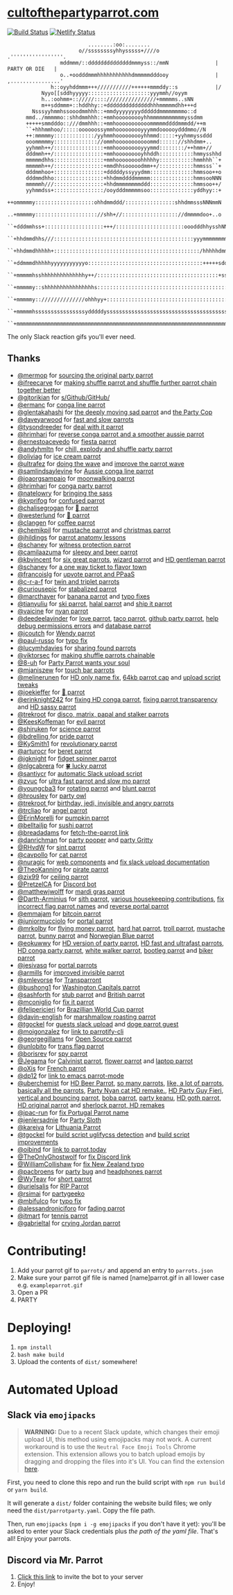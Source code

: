 # [cultofthepartyparrot.com](http://cultofthepartyparrot.com)

[![Build Status](https://travis-ci.org/jmhobbs/cultofthepartyparrot.com.svg?branch=master)](https://travis-ci.org/jmhobbs/cultofthepartyparrot.com)
[![Netlify Status](https://api.netlify.com/api/v1/badges/a923b5c1-d312-4530-aa1f-5ab01a588cfc/deploy-status)](https://app.netlify.com/sites/cultofthepartyparrot/deploys)

```
                          ........:oo:........
                       o//ssssssssyhhysssss+////o                   .'''''''''''''''''.
                 mddmmm/::ddddddddddddddmmmyss::/mmN               |   PARTY OR DIE   |
                 o..+oodddmmmhhhhhhhhhhhdmmmmmdddooy               | ,................'
              h::oyyhddmmm+++///////////++++++mmmddy::s            |/
           Nyyo[[sddhyyyyy::::::::::::::::::::yyymmh//oyym
           h..:oohmm+:://///::::////////////////+mmmmms..sNN
           m++sddmmm+::hddhhy::+ddddddddddddddhhhmmmmmdhh+++d
        Nsssyyhmmhssooodmmhhh::+mmdyyyyyyyyddddddmmmmmmmmo::d
      mmd../mmmmmo::shhdmmhhh::+mmhooooooooyhhmmmmmmmmmmmyssdmm
      +++++smmdddo::///dmmhhh::+mmhooooooooooommmmmddddmmmdd/++m
      ``+hhhmmhoo/:::::oooooossymmhooooooooyyymmdoooooydddmmo//N
      ++:mmmmmy:::::::::::::/yyhmmhooooooooyhhmmd:::::+yyhmmyssddd
      ooommmmmy:::::::::::::://ommhooooooooooommd:::::://shhdmm+..
      yyhmmh++/::::::::::::::::+mmhooooooooyyymmd::::::::/++hmm+//
      dddmmh++/::::::::::::::::+mmhooooooooyhhddh:::::::::::hmmysshhd
      mmmmmdhhs::::::::::::::::+mmhoooooooohhhhhy:::::::::::hmmhhh``+
      mmmmmh++/::::::::::::::::+mmdhhsooooodmm++/:::::::::::hmmsss``+
      dddmmhoo+::::::::::::::::+dddddyssyyydmm::::::::::::::hmmsoo++o
      dddmmdhho::::::::::::::::+hhdmmddddmmmmm::::::::::::::hmmsooNNN
      mmmmmh///::::::::::::::::+hhdmmmmmmmmddd::::::::::::::hmmsoo++/
      yyhmmdss+::::::::::::::::/ooydddmmmmmsoo::::::::::::::yddhyy::+
      ++ommmmmy:::::::::::::::::::ohhdmmddd/::::::::::::::::shhdmmsssNNNmmN
      ..+mmmmmy:::::::::::::::::::://shh+//:::::::::::::::::://dmmmmdoo+..o
      ``+dddmmhss+:::::::::::::::::::+++/::::::::::::::::::::::ooodddhhysshNNy++m
      ``+hhdmmdhhs///:::::::::::::::::::::::::::::::::::::::::::::yyymmmmmmmmo++hNNmdd
      ``+hhdmmdhhhhh+:::::::::::::::::::::::::::::::::::::::::::::::/hhhhhdmmmmmsoo...
      ``+ddmmmdhhhhhyyyyyyyyyyyo:::::::::::::::::::::::::::::::::::::+++++sdddmmdhhsss//+
      ``+mmmmmhsshhhhhhhhhhhhhhy++/:::::::::::::::::::::::::::::::::::::::+ssyyydmmddd///hhd
      ``+mmmmmy::shhhhhhhhhhhhhhhhs:::::::::::::::::::::::::::::::::::::::::::::ymmmmmmmh../
      ``+mmmmmy:://////////////ohhhyy+::::::::::::::::::::::::::::::::::::::::::///hddmmmhhs++s
      ``+mmmmmhssssssssssssssssydddddysssssssssssssssssssssssssssssssssssssssssssssdddmmmmmy::s
      ``+mmmmmmmmmmmmmmmmmmmmmmmmmmmmmmmmmmmmmmmmmmmmmmmmmmmmmmmmmmmmmmmmmmmmmmmmmmmmmmmmmmhooh
```

The only Slack reaction gifs you'll ever need.

## Thanks

 * [@mermop](https://github.com/mermop) for [sourcing the original party parrot](https://github.com/jmhobbs/cultofthepartyparrot.com/issues/2)
 * [@ifreecarve](https://github.com/ifreecarve) for [making shuffle parrot and shuffle further parrot chain together better](https://github.com/jmhobbs/cultofthepartyparrot.com/issues/4)
 * [@gjtorikian](https://github.com/gjtorikian) for [s&#x2F;Github&#x2F;GitHub&#x2F;](https://github.com/jmhobbs/cultofthepartyparrot.com/issues/5)
 * [@ermanc](https://github.com/ermanc) for [conga line parrot](https://github.com/jmhobbs/cultofthepartyparrot.com/issues/7)
 * [@glentakahashi](https://github.com/glentakahashi) for [the deeply moving sad parrot](https://github.com/jmhobbs/cultofthepartyparrot.com/issues/10) and [the Party Cop](https://github.com/jmhobbs/cultofthepartyparrot.com/issues/11)
 * [@daveyarwood](https://github.com/daveyarwood) for [fast and slow parrots](https://github.com/jmhobbs/cultofthepartyparrot.com/issues/13)
 * [@tysondreeder](https://github.com/tysondreeder) for [deal with it parrot](https://github.com/jmhobbs/cultofthepartyparrot.com/issues/16)
 * [@hrimhari](https://github.com/hrimhari) for [reverse conga parrot and a smoother aussie parrot](https://github.com/jmhobbs/cultofthepartyparrot.com/issues/18)
 * [@ernestoacevedo](https://github.com/ernestoacevedo) for [fiesta parrot](https://github.com/jmhobbs/cultofthepartyparrot.com/issues/20)
 * [@andyhmltn](https://github.com/andyhmltn) for [chill, explody and shuffle party parrot](https://github.com/jmhobbs/cultofthepartyparrot.com/issues/23)
 * [@oliviag](https://github.com/oliviag) for [ice cream parrot](https://github.com/jmhobbs/cultofthepartyparrot.com/issues/26)
 * [@ultrafez](https://github.com/ultrafez) for [doing the wave](https://github.com/jmhobbs/cultofthepartyparrot.com/issues/27) and [improve the parrot wave](https://github.com/jmhobbs/cultofthepartyparrot.com/issues/275)
 * [@samlindsaylevine](https://github.com/samlindsaylevine) for [Aussie conga line parrot](https://github.com/jmhobbs/cultofthepartyparrot.com/issues/28)
 * [@joaorgsampaio](https://github.com/joaorgsampaio) for [moonwalking parrot](https://github.com/jmhobbs/cultofthepartyparrot.com/issues/29)
 * [@hrimhari](https://github.com/hrimhari) for [conga party parrot](https://github.com/jmhobbs/cultofthepartyparrot.com/issues/24)
 * [@natelowry](https://github.com/natelowry) for [bringing the sass](https://github.com/jmhobbs/cultofthepartyparrot.com/issues/33)
 * [@kyprifog](https://github.com/kyprifog) for [confused parrot](https://github.com/jmhobbs/cultofthepartyparrot.com/issues/35)
 * [@chalisegrogan](https://github.com/chalisegrogan) for [🍕 parrot](https://github.com/jmhobbs/cultofthepartyparrot.com/issues/34)
 * [@westerlund](https://github.com/westerlund) for [🍔 parrot](https://github.com/jmhobbs/cultofthepartyparrot.com/issues/36)
 * [@clangen](https://github.com/clangen) for [coffee parrot](https://github.com/jmhobbs/cultofthepartyparrot.com/issues/38)
 * [@chemikpil](https://github.com/chemikpil) for [mustache parrot](https://github.com/jmhobbs/cultofthepartyparrot.com/issues/46) and [christmas parrot](https://github.com/jmhobbs/cultofthepartyparrot.com/issues/49)
 * [@jhildings](https://github.com/jhildings) for [parrot anatomy lessons](https://github.com/jmhobbs/cultofthepartyparrot.com/issues/50)
 * [@schaney](https://github.com/schaney) for [witness protection parrot](https://github.com/jmhobbs/cultofthepartyparrot.com/issues/52)
 * [@camilaazuma](https://github.com/camilaazuma) for [sleepy and beer parrot](https://github.com/jmhobbs/cultofthepartyparrot.com/issues/57)
 * [@kbvincent](https://github.com/kbvincent) for [six great parrots](https://github.com/jmhobbs/cultofthepartyparrot.com/issues/58), [wizard parrot](https://github.com/jmhobbs/cultofthepartyparrot.com/issues/62) and [HD gentleman parrot](https://github.com/jmhobbs/cultofthepartyparrot.com/issues/96)
 * [@schaney](https://github.com/schaney) for [a one way ticket to flavor town](https://github.com/jmhobbs/cultofthepartyparrot.com/issues/66)
 * [@francoislg](https://github.com/francoislg) for [upvote parrot and PPaaS](https://github.com/jmhobbs/cultofthepartyparrot.com/issues/64)
 * [@c-r-a-f](https://github.com/c-r-a-f) for [twin and triplet parrots](https://github.com/jmhobbs/cultofthepartyparrot.com/issues/68)
 * [@curiousepic](https://github.com/curiousepic) for [stabalized parrot](https://github.com/jmhobbs/cultofthepartyparrot.com/issues/71)
 * [@marcthayer](https://github.com/marcthayer) for [banana parrot](https://github.com/jmhobbs/cultofthepartyparrot.com/issues/78) and [typo fixes](https://github.com/jmhobbs/cultofthepartyparrot.com/issues/77)
 * [@tianyuliu](https://github.com/tianyuliu) for [ski parrot](https://github.com/jmhobbs/cultofthepartyparrot.com/issues/81), [halal parrot](https://github.com/jmhobbs/cultofthepartyparrot.com/issues/80) and [ship it parrot](https://github.com/jmhobbs/cultofthepartyparrot.com/issues/84)
 * [@vaicine](https://github.com/vaicine) for [nyan parrot](https://github.com/jmhobbs/cultofthepartyparrot.com/issues/89)
 * [@deedeelavinder](https://github.com/deedeelavinder) for [love parrot](https://github.com/jmhobbs/cultofthepartyparrot.com/issues/90), [taco parrot](https://github.com/jmhobbs/cultofthepartyparrot.com/issues/130), [github party parrot](https://github.com/jmhobbs/cultofthepartyparrot.com/issues/266), [help debug permissions errors](https://github.com/jmhobbs/cultofthepartyparrot.com/issues/268) and [database parrot](https://github.com/jmhobbs/cultofthepartyparrot.com/issues/397)
 * [@jcoutch](https://github.com/jcoutch) for [Wendy parrot](https://github.com/jmhobbs/cultofthepartyparrot.com/issues/91)
 * [@paul-russo](https://github.com/paul-russo) for [typo fix](https://github.com/jmhobbs/cultofthepartyparrot.com/issues/92)
 * [@lucymhdavies](https://github.com/lucymhdavies) for [sharing found parrots](https://github.com/jmhobbs/cultofthepartyparrot.com/issues/93)
 * [@viktorsec](https://github.com/viktorsec) for [making shuffle parrots chainable](https://github.com/jmhobbs/cultofthepartyparrot.com/issues/30)
 * [@8-uh](https://github.com/8-uh) for [Party Parrot wants your soul](https://github.com/jmhobbs/cultofthepartyparrot.com/issues/99)
 * [@mjaniszew](https://github.com/mjaniszew) for [touch bar parrots](https://github.com/jmhobbs/cultofthepartyparrot.com/issues/101)
 * [@melinerunen](https://github.com/melinerunen) for [HD only name fix](https://github.com/jmhobbs/cultofthepartyparrot.com/issues/102), [64kb parrot cap](https://github.com/jmhobbs/cultofthepartyparrot.com/issues/107) and [upload script tweaks](https://github.com/jmhobbs/cultofthepartyparrot.com/issues/158)
 * [@joekieffer](https://github.com/joekieffer) for [🍩 parrot](https://github.com/jmhobbs/cultofthepartyparrot.com/issues/103)
 * [@erinknight242](https://github.com/erinknight242) for [fixing HD conga parrot](https://github.com/jmhobbs/cultofthepartyparrot.com/issues/113), [fixing parrot transparency](https://github.com/jmhobbs/cultofthepartyparrot.com/issues/242) and [HD sassy parrot](https://github.com/jmhobbs/cultofthepartyparrot.com/issues/242)
 * [@trekroot](https://github.com/trekroot) for [disco, matrix, papal and stalker parrots](https://github.com/jmhobbs/cultofthepartyparrot.com/issues/121)
 * [@KeesKoffeman](https://github.com/KeesKoffeman) for [evil parrot](https://github.com/jmhobbs/cultofthepartyparrot.com/issues/123)
 * [@shiruken](https://github.com/shiruken) for [science parrot](https://github.com/jmhobbs/cultofthepartyparrot.com/issues/124)
 * [@bdrelling ](https://github.com/bdrelling ) for [pride parrot](https://github.com/jmhobbs/cultofthepartyparrot.com/issues/125)
 * [@KySmith1](https://github.com/KySmith1) for [revolutionary parrot](https://github.com/jmhobbs/cultofthepartyparrot.com/issues/128)
 * [@arturocr](https://github.com/arturocr) for [beret parrot](https://github.com/jmhobbs/cultofthepartyparrot.com/issues/137)
 * [@jgknight](https://github.com/jgknight) for [fidget spinner parrot](https://github.com/jmhobbs/cultofthepartyparrot.com/issues/138)
 * [@nlgcabrera](https://github.com/nlgcabrera) for [🍀 lucky parrot](https://github.com/jmhobbs/cultofthepartyparrot.com/issues/144)
 * [@santiycr](https://github.com/santiycr) for [automatic Slack upload script](https://github.com/jmhobbs/cultofthepartyparrot.com/issues/150)
 * [@zvuc](https://github.com/zvuc) for [ultra fast parrot and slow mo parrot](https://github.com/jmhobbs/cultofthepartyparrot.com/issues/151)
 * [@youngcba3](https://github.com/youngcba3) for [rotating parrot](https://github.com/jmhobbs/cultofthepartyparrot.com/issues/152) and [blunt parrot](https://github.com/jmhobbs/cultofthepartyparrot.com/issues/166)
 * [@hrousley](https://github.com/hrousley) for [party owl](https://github.com/jmhobbs/cultofthepartyparrot.com/issues/85)
 * [@trekroot ](https://github.com/trekroot ) for [birthday, jedi, invisible and angry parrots](https://github.com/jmhobbs/cultofthepartyparrot.com/issues/145)
 * [@trcliao](https://github.com/trcliao) for [angel parrot](https://github.com/jmhobbs/cultofthepartyparrot.com/issues/159)
 * [@ErinMorelli](https://github.com/ErinMorelli) for [pumpkin parrot](https://github.com/jmhobbs/cultofthepartyparrot.com/issues/161)
 * [@belltailjp](https://github.com/belltailjp) for [sushi parrot](https://github.com/jmhobbs/cultofthepartyparrot.com/issues/157)
 * [@breadadams](https://github.com/breadadams) for [fetch-the-parrot link](https://github.com/jmhobbs/cultofthepartyparrot.com/issues/155)
 * [@danrichman](https://github.com/danrichman) for [party pooper](https://github.com/jmhobbs/cultofthepartyparrot.com/issues/167) and [party Gritty](https://github.com/jmhobbs/cultofthepartyparrot.com/issues/355)
 * [@RHvdW](https://github.com/RHvdW) for [sint parrot](https://github.com/jmhobbs/cultofthepartyparrot.com/issues/178)
 * [@cavpollo](https://github.com/cavpollo) for [cat parrot](https://github.com/jmhobbs/cultofthepartyparrot.com/issues/180)
 * [@nuragic](https://github.com/nuragic) for [web components](https://github.com/jmhobbs/cultofthepartyparrot.com/issues/182) and [fix slack upload documentation](https://github.com/jmhobbs/cultofthepartyparrot.com/issues/264)
 * [@TheoKanning](https://github.com/TheoKanning) for [pirate parrot](https://github.com/jmhobbs/cultofthepartyparrot.com/issues/185)
 * [@zix99](https://github.com/zix99) for [ceiling parrot](https://github.com/jmhobbs/cultofthepartyparrot.com/issues/186)
 * [@PretzelCA](https://github.com/PretzelCA) for [Discord bot](https://github.com/jmhobbs/cultofthepartyparrot.com/issues/187)
 * [@matthewjwolff](https://github.com/matthewjwolff) for [mardi gras parrot](https://github.com/jmhobbs/cultofthepartyparrot.com/issues/194)
 * [@Darth-Arminius](https://github.com/Darth-Arminius) for [sith parrot](https://github.com/jmhobbs/cultofthepartyparrot.com/issues/198), [various housekeeping contributions](https://github.com/jmhobbs/cultofthepartyparrot.com/issues/350), [fix incorrect flag parrot names](https://github.com/jmhobbs/cultofthepartyparrot.com/issues/395) and [reverse portal parrot](https://github.com/jmhobbs/cultofthepartyparrot.com/issues/356)
 * [@emmajam](https://github.com/emmajam) for [bitcoin parrot](https://github.com/jmhobbs/cultofthepartyparrot.com/issues/201)
 * [@juniormucciolo](https://github.com/juniormucciolo) for [portal parrot](https://github.com/jmhobbs/cultofthepartyparrot.com/issues/203)
 * [@mrkolby](https://github.com/mrkolby) for [flying money parrot](https://github.com/jmhobbs/cultofthepartyparrot.com/issues/208), [hard hat parrot](https://github.com/jmhobbs/cultofthepartyparrot.com/issues/206), [troll parrot](https://github.com/jmhobbs/cultofthepartyparrot.com/issues/207), [mustache parrot](https://github.com/jmhobbs/cultofthepartyparrot.com/issues/204), [bunny parrot](https://github.com/jmhobbs/cultofthepartyparrot.com/issues/216) and [Norwegian Blue parrot](https://github.com/jmhobbs/cultofthepartyparrot.com/issues/218)
 * [@eokuwwy](https://github.com/eokuwwy) for [HD version of party parrot](https://github.com/jmhobbs/cultofthepartyparrot.com/issues/209), [HD fast and ultrafast parrots](https://github.com/jmhobbs/cultofthepartyparrot.com/issues/212), [HD conga party parrot](https://github.com/jmhobbs/cultofthepartyparrot.com/issues/213), [white walker parrot](https://github.com/jmhobbs/cultofthepartyparrot.com/issues/249), [bootleg parrot](https://github.com/jmhobbs/cultofthepartyparrot.com/issues/281) and [biker parrot](https://github.com/jmhobbs/cultofthepartyparrot.com/issues/282)
 * [@jesivasq](https://github.com/jesivasq) for [portal parrots](https://github.com/jmhobbs/cultofthepartyparrot.com/issues/210)
 * [@armills](https://github.com/armills) for [improved invisible parrot](https://github.com/jmhobbs/cultofthepartyparrot.com/issues/221)
 * [@smlevorse](https://github.com/smlevorse) for [Transparront](https://github.com/jmhobbs/cultofthepartyparrot.com/issues/225)
 * [@bushong1](https://github.com/bushong1) for [Washington Capitals parrot](https://github.com/jmhobbs/cultofthepartyparrot.com/issues/230)
 * [@sashforth](https://github.com/sashforth) for [stub parrot](https://github.com/jmhobbs/cultofthepartyparrot.com/issues/231) and [British parrot](https://github.com/jmhobbs/cultofthepartyparrot.com/issues/232)
 * [@mconiglio](https://github.com/mconiglio) for [fix it parrot](https://github.com/jmhobbs/cultofthepartyparrot.com/issues/235)
 * [@felipericieri](https://github.com/felipericieri) for [Brazillian World Cup parrot](https://github.com/jmhobbs/cultofthepartyparrot.com/issues/238)
 * [@davin-english](https://github.com/davin-english) for [marshmallow roasting parrot](https://github.com/jmhobbs/cultofthepartyparrot.com/issues/242)
 * [@tgockel](https://github.com/tgockel) for [guests slack upload](https://github.com/jmhobbs/cultofthepartyparrot.com/issues/245) and [doge parrot guest](https://github.com/jmhobbs/cultofthepartyparrot.com/issues/246)
 * [@moigonzalez](https://github.com/moigonzalez) for [link to parrotify-cli](https://github.com/jmhobbs/cultofthepartyparrot.com/issues/251)
 * [@georgegillams](https://github.com/georgegillams) for [Open Source parrot](https://github.com/jmhobbs/cultofthepartyparrot.com/issues/253)
 * [@unlobito](https://github.com/unlobito) for [trans flag parrot](https://github.com/jmhobbs/cultofthepartyparrot.com/issues/254)
 * [@borisrev](https://github.com/borisrev) for [spy parrot](https://github.com/jmhobbs/cultofthepartyparrot.com/issues/255)
 * [@Jegama](https://github.com/Jegama) for [Calvinist parrot](https://github.com/jmhobbs/cultofthepartyparrot.com/issues/258), [flower parrot](https://github.com/jmhobbs/cultofthepartyparrot.com/issues/307) and [laptop parrot](https://github.com/jmhobbs/cultofthepartyparrot.com/issues/288)
 * [@oXis](https://github.com/oXis) for [French parrot](https://github.com/jmhobbs/cultofthepartyparrot.com/issues/261)
 * [@dp12](https://github.com/dp12) for [link to emacs parrot-mode](https://github.com/jmhobbs/cultofthepartyparrot.com/issues/274)
 * [@uberchemist](https://github.com/uberchemist) for [HD Beer Parrot](https://github.com/jmhobbs/cultofthepartyparrot.com/issues/292), [so many parrots](https://github.com/jmhobbs/cultofthepartyparrot.com/issues/312), [like, a lot of parrots](https://github.com/jmhobbs/cultofthepartyparrot.com/issues/303), [basically all the parrots](https://github.com/jmhobbs/cultofthepartyparrot.com/issues/300), [Party Nyan cat HD remake.](https://github.com/jmhobbs/cultofthepartyparrot.com/issues/394), [HD Party Guy Fieri](https://github.com/jmhobbs/cultofthepartyparrot.com/issues/386), [vertical and bouncing parrot](https://github.com/jmhobbs/cultofthepartyparrot.com/issues/371), [boba parrot](https://github.com/jmhobbs/cultofthepartyparrot.com/issues/367), [party keanu](https://github.com/jmhobbs/cultofthepartyparrot.com/issues/368), [HD goth parrot](https://github.com/jmhobbs/cultofthepartyparrot.com/issues/362), [HD original parrot](https://github.com/jmhobbs/cultofthepartyparrot.com/issues/354) and [sherlock parrot, HD remakes](https://github.com/jmhobbs/cultofthepartyparrot.com/issues/352)
 * [@jpac-run](https://github.com/jpac-run) for [fix Portugal Parrot name](https://github.com/jmhobbs/cultofthepartyparrot.com/issues/313)
 * [@jenlersadnie](https://github.com/jenlersadnie) for [Party Sloth](https://github.com/jmhobbs/cultofthepartyparrot.com/issues/316)
 * [@kareiva](https://github.com/kareiva) for [Lithuania Parrot](https://github.com/jmhobbs/cultofthepartyparrot.com/issues/323)
 * [@tgockel](https://github.com/tgockel) for [build script uglifycss detection](https://github.com/jmhobbs/cultofthepartyparrot.com/issues/335) and [build script improvements](https://github.com/jmhobbs/cultofthepartyparrot.com/issues/336)
 * [@oibind](https://github.com/oibind) for [link to parrot.today](https://github.com/jmhobbs/cultofthepartyparrot.com/issues/342)
 * [@TheOnlyGhostwolf](https://github.com/TheOnlyGhostwolf) for [fix Discord link](https://github.com/jmhobbs/cultofthepartyparrot.com/issues/401)
 * [@WilliamCollishaw](https://github.com/WilliamCollishaw) for [fix New Zealand typo](https://github.com/jmhobbs/cultofthepartyparrot.com/issues/392)
 * [@pacbroens](https://github.com/pacbroens) for [party bug](https://github.com/jmhobbs/cultofthepartyparrot.com/issues/387) and [headphones parrot](https://github.com/jmhobbs/cultofthepartyparrot.com/issues/388)
 * [@WyTeav](https://github.com/WyTeav) for [short parrot](https://github.com/jmhobbs/cultofthepartyparrot.com/issues/381)
 * [@urielsalis](https://github.com/urielsalis) for [RIP Parrot](https://github.com/jmhobbs/cultofthepartyparrot.com/issues/379)
 * [@rsimai](https://github.com/rsimai) for [partygeeko](https://github.com/jmhobbs/cultofthepartyparrot.com/issues/373)
 * [@mbifulco](https://github.com/mbifulco) for [typo fix](https://github.com/jmhobbs/cultofthepartyparrot.com/issues/372)
 * [@alessandroniciforo](https://github.com/alessandroniciforo) for [fading parrot](https://github.com/jmhobbs/cultofthepartyparrot.com/issues/366)
 * [@itmart](https://github.com/itmart) for [tennis parrot](https://github.com/jmhobbs/cultofthepartyparrot.com/issues/358)
 * [@gabrieltal](https://github.com/gabrieltal) for [crying Jordan parrot](https://github.com/jmhobbs/cultofthepartyparrot.com/issues/357)

# Contributing!

 1. Add your parrot gif to `parrots/` and append an entry to `parrots.json`
 1. Make sure your parrot gif file is named [name]parrot.gif in all lower case e.g. `exampleparrot.gif`
 1. Open a PR
 1. PARTY

# Deploying!

 1. `npm install`
 1. `bash make build`
 1. Upload the contents of `dist/` somewhere!

# Automated Upload

## Slack via `emojipacks`

>**WARNING:** Due to a recent Slack update, which changes their emoji upload UI, this method using emojipacks may not work. A current workaround is to use the `Neutral Face Emoji Tools` Chrome extension. This extension allows you to batch upload emojis by dragging and dropping the files into it's UI. You can find the extension [here](https://chrome.google.com/webstore/detail/neutral-face-emoji-tools/anchoacphlfbdomdlomnbbfhcmcdmjej).

First, you need to clone this repo and run the build script with `npm run build` or `yarn build`.

It will generate a `dist/` folder containing the website build files; we only need the  `dist/parrotparty.yaml`. Copy the file path.

Then, run `emojipacks` (`npm i -g emojipacks` if you don't have it yet): you'll be asked to enter your Slack credentials plus _the path of the yaml file_. That's all! Enjoy your parrots.


## Discord via Mr. Parrot

  1. [Click this link](https://discordapp.com/oauth2/authorize?client_id=394830082058747905&permissions=1074006016&scope=bot) to invite the bot to your server
  2. Enjoy!
